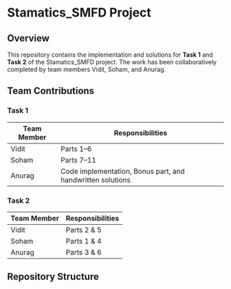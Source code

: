 # Stamatics_SMFD Project

## Overview
This repository contains the implementation and solutions for **Task 1** and **Task 2** of the Stamatics_SMFD project. The work has been collaboratively completed by team members Vidit, Soham, and Anurag.

## Team Contributions

### Task 1
| Team Member | Responsibilities |
|-------------|------------------|
| Vidit       | Parts 1–6        |
| Soham       | Parts 7–11       |
| Anurag      | Code implementation, Bonus part, and handwritten solutions |

### Task 2
| Team Member | Responsibilities |
|-------------|------------------|
| Vidit       | Parts 2 & 5      |
| Soham       | Parts 1 & 4      |
| Anurag      | Parts 3 & 6      |

## Repository Structure
